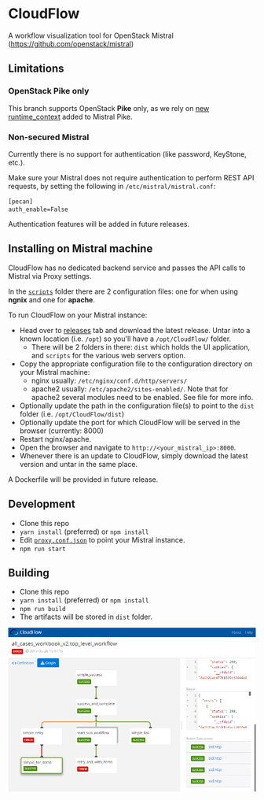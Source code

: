 # CloudFlow
A workflow visualization tool for OpenStack Mistral (https://github.com/openstack/mistral)

## Limitations

### OpenStack Pike only
This branch supports OpenStack **Pike** only, as we rely on [new runtime_context](https://docs.openstack.org/developer/mistral/developer/webapi/v2.html#tasks) added to Mistral Pike.

### Non-secured Mistral
Currently there is no support for authentication (like password, KeyStone, etc.).

Make sure your Mistral does not require authentication to perform REST API requests, by setting the following in `/etc/mistral/mistral.conf`:

```
[pecan]
auth_enable=False
```

Authentication features will be added in future releases.

    
## Installing on Mistral machine
CloudFlow has no dedicated backend service and passes the API calls to Mistral via Proxy settings.

In the [`scripts`](scripts/) folder there are 2 configuration files: one for when using **ngnix** and one for **apache**.

To run CloudFlow on your Mistral instance:
* Head over to [releases](https://github.com/nokia/CloudFlow/releases) tab and download the latest release. Untar into a known location (i.e. `/opt`) so you'll have a `/opt/CloudFlow/` folder.
  * There will be 2 folders in there: `dist` which holds the UI application, and `scripts` for the various web servers option.
* Copy the appropriate configuration file to the configuration directory on your Mistral machine:
   * nginx usually: `/etc/nginx/conf.d/http/servers/`
   * apache2 usually: `/etc/apache2/sites-enabled/`. Note that for apache2 several modules need to be enabled. See file for more info.
* Optionally update the path in the configuration file(s) to point to the `dist` folder (i.e. `/opt/CloudFlow/dist`)
* Optionally update the port for which CloudFlow will be served in the browser (currently: 8000)
* Restart nginx/apache.
* Open the browser and navigate to `http://<your_mistral_ip>:8000`.
* Whenever there is an update to CloudFlow, simply download the latest version and untar in the same place.

A Dockerfile will be provided in future release.

## Development
* Clone this repo
* `yarn install` (preferred) or `npm install`
* Edit [`proxy.conf.json`](proxy.conf.json) to point your Mistral instance.
* `npm run start`

## Building
* Clone this repo
* `yarn install` (preferred) or `npm install`
* `npm run build`
* The artifacts will be stored in `dist` folder.


![CloudFlow](Demo/main.png "CloudFlow in action")